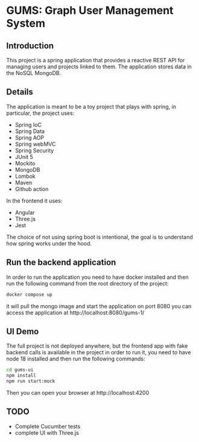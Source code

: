 # GUMS: Graph User Management System

## Introduction
This project is a spring application that provides a reactive REST API for managing users and projects linked to them.
The application stores data in the NoSQL MongoDB.

## Details
The application is meant to be a toy project that plays with spring, in particular, the project uses:
- Spring IoC
- Spring Data
- Spring AOP
- Spring webMVC
- Spring Security
- JUnit 5
- Mockito
- MongoDB
- Lombok
- Maven
- Github action

In the frontend it uses:
- Angular
- Three.js
- Jest

The choice of not using spring boot is intentional, the goal is to understand how spring works under the hood.

## Run the backend application
In order to run the application you need to have docker installed and then run the following command
from the root directory of the project:
```bash
docker compose up
```
it will pull the mongo image and start the application on port 8080 you can access the application at 
http://localhost:8080/gums-1/

## UI Demo
The full project is not deployed anywhere, 
but the frontend app with fake backend calls is available in the project
in order to run it, you need to have node 18 installed and then run the following commands:
```bash
cd gums-ui
npm install
npm run start:mock
```
Then you can open your browser at http://localhost:4200

## TODO
- Complete Cucumber tests
- complete UI with Three.js